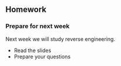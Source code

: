 ## Homework

### Prepare for next week

Next week we will study reverse engineering.

- Read the slides
- Prepare your questions
